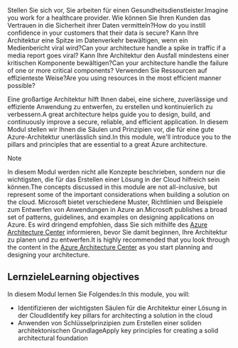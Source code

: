 <span data-ttu-id="95f85-101">Stellen Sie sich vor, Sie arbeiten für einen Gesundheitsdienstleister.</span><span class="sxs-lookup"><span data-stu-id="95f85-101">Imagine you work for a healthcare provider.</span></span> <span data-ttu-id="95f85-102">Wie können Sie Ihren Kunden das Vertrauen in die Sicherheit ihrer Daten vermitteln?</span><span class="sxs-lookup"><span data-stu-id="95f85-102">How do you instill confidence in your customers that their data is secure?</span></span> <span data-ttu-id="95f85-103">Kann Ihre Architektur eine Spitze im Datenverkehr bewältigen, wenn ein Medienbericht viral wird?</span><span class="sxs-lookup"><span data-stu-id="95f85-103">Can your architecture handle a spike in traffic if a media report goes viral?</span></span> <span data-ttu-id="95f85-104">Kann Ihre Architektur den Ausfall mindestens einer kritischen Komponente bewältigen?</span><span class="sxs-lookup"><span data-stu-id="95f85-104">Can your architecture handle the failure of one or more critical components?</span></span> <span data-ttu-id="95f85-105">Verwenden Sie Ressourcen auf effizienteste Weise?</span><span class="sxs-lookup"><span data-stu-id="95f85-105">Are you using resources in the most efficient manner possible?</span></span>

<span data-ttu-id="95f85-106">Eine großartige Architektur hilft Ihnen dabei, eine sichere, zuverlässige und effiziente Anwendung zu entwerfen, zu erstellen und kontinuierlich zu verbessern.</span><span class="sxs-lookup"><span data-stu-id="95f85-106">A great architecture helps guide you to design, build, and continuously improve a secure, reliable, and efficient application.</span></span> <span data-ttu-id="95f85-107">In diesem Modul stellen wir Ihnen die Säulen und Prinzipien vor, die für eine gute Azure-Architektur unerlässlich sind.</span><span class="sxs-lookup"><span data-stu-id="95f85-107">In this module, we'll introduce you to the pillars and principles that are essential to a great Azure architecture.</span></span>

> [!NOTE]
> <span data-ttu-id="95f85-108">In diesem Modul werden nicht alle Konzepte beschrieben, sondern nur die wichtigsten, die für das Erstellen einer Lösung in der Cloud hilfreich sein können.</span><span class="sxs-lookup"><span data-stu-id="95f85-108">The concepts discussed in this module are not all-inclusive, but represent some of the important considerations when building a solution on the cloud.</span></span> <span data-ttu-id="95f85-109">Microsoft bietet verschiedene Muster, Richtlinien und Beispiele zum Entwerfen von Anwendungen in Azure an.</span><span class="sxs-lookup"><span data-stu-id="95f85-109">Microsoft publishes a broad set of patterns, guidelines, and examples on designing applications on Azure.</span></span> <span data-ttu-id="95f85-110">Es wird dringend empfohlen, dass Sie sich mithilfe des [Azure Architecture Center](https://docs.microsoft.com/azure/architecture/) informieren, bevor Sie damit beginnen, Ihre Architektur zu planen und zu entwerfen.</span><span class="sxs-lookup"><span data-stu-id="95f85-110">It is highly recommended that you look through the content in the [Azure Architecture Center](https://docs.microsoft.com/azure/architecture/) as you start planning and designing your architecture.</span></span>

## <a name="learning-objectives"></a><span data-ttu-id="95f85-111">Lernziele</span><span class="sxs-lookup"><span data-stu-id="95f85-111">Learning objectives</span></span>

<span data-ttu-id="95f85-112">In diesem Modul lernen Sie Folgendes:</span><span class="sxs-lookup"><span data-stu-id="95f85-112">In this module, you will:</span></span>

- <span data-ttu-id="95f85-113">Identifizieren der wichtigsten Säulen für die Architektur einer Lösung in der Cloud</span><span class="sxs-lookup"><span data-stu-id="95f85-113">Identify key pillars for architecting a solution in the cloud</span></span>
- <span data-ttu-id="95f85-114">Anwenden von Schlüsselprinzipien zum Erstellen einer soliden architektonischen Grundlage</span><span class="sxs-lookup"><span data-stu-id="95f85-114">Apply key principles for creating a solid architectural foundation</span></span>